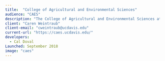 ```yaml
---
title:  "College of Agricultural and Environmental Sciences"
audience: "CAES"
description: "The College of Agricultural and Environmental Sciences at UC Davis is a global leader recognized throughout the world for its scientific expertise."
client: "Caren Weintraub"
client-email: "cweintraub@ucdavis.edu"
current-url: "https://caes.ucdavis.edu/"
developers:
  - Cal Doval
Launched: September 2018
image: "caes"
---
```

